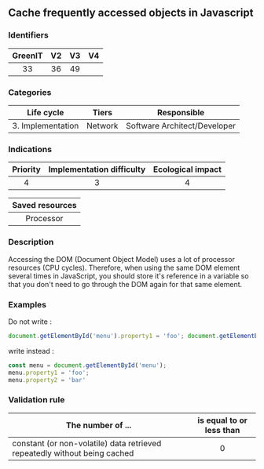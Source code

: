 ## Cache frequently accessed objects in Javascript

### Identifiers

| GreenIT | V2  | V3  |  V4  |
|:-------:|:---:|:---:|:----:|
|   33    | 36  | 49  |      |

### Categories

|    Life cycle     |  Tiers  |         Responsible          |
|:-----------------:|:-------:|:----------------------------:|
| 3. Implementation | Network | Software Architect/Developer |

### Indications

|      Priority      | Implementation difficulty  |   Ecological impact    |
|:------------------:|:--------------------------:|:----------------------:|
|         4          |             3              |           4            |

|                      Saved resources                      |
|:---------------------------------------------------------:|
|                         Processor                         |

### Description

Accessing the DOM (Document Object Model) uses a lot of processor resources (CPU cycles). 
Therefore, when using the same DOM element several times in JavaScript, you should store it's reference in a variable so that you don't need to go through the DOM again for that same element.

### Examples

Do not write :
```javascript
document.getElementById('menu').property1 = 'foo'; document.getElementById('menu').property2 = 'bar';
```

write instead :
```javascript
const menu = document.getElementById('menu');
menu.property1 = 'foo';
menu.property2 = 'bar'
```

### Validation rule

| The number of ...                                                         | is equal to or less than |  
|---------------------------------------------------------------------------|:------------------------:|
| constant (or non-volatile) data retrieved repeatedly without being cached |             0            |
